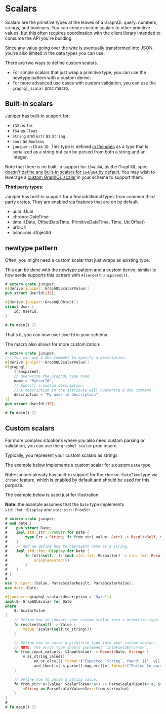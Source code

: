 # Scalars

Scalars are the primitive types at the leaves of a GraphQL query: numbers, strings, and booleans. You can create custom scalars to other primitive values, but this often requires coordination with the client library intended to consume the API you're building.

Since any value going over the wire is eventually transformed into JSON, you're also limited in the data types you can use.

There are two ways to define custom scalars.
* For simple scalars that just wrap a primitive type, you can use the newtype pattern with a custom derive.
* For more advanced use cases with custom validation, you can use the `graphql_scalar` proc macro.

## Built-in scalars

Juniper has built-in support for:

* `i32` as `Int`
* `f64` as `Float`
* `String` and `&str` as `String`
* `bool` as `Boolean`
* `juniper::ID` as `ID`. This type is defined [in the
  spec](http://facebook.github.io/graphql/#sec-ID) as a type that is serialized as a string but can be parsed from both a string and an integer.

Note that there is no built-in support for `i64`/`u64`, as the GraphQL spec [doesn't define any built-in scalars for `i64`/`u64` by default](https://spec.graphql.org/June2018/#sec-Int). You may wish to leverage a [custom GraphQL scalar](#custom-scalars) in your schema to support them.

**Third party types**:

Juniper has built-in support for a few additional types from common third party crates. They are enabled via features that are on by default.

* uuid::Uuid
* chrono::DateTime
* time::{Date, OffsetDateTime, PrimitiveDateTime, Time, UtcOffset}
* url::Url
* bson::oid::ObjectId

## newtype pattern

Often, you might need a custom scalar that just wraps an existing type.

This can be done with the newtype pattern and a custom derive, similar to how serde supports this pattern with `#[serde(transparent)]`.

```rust
# extern crate juniper;
#[derive(juniper::GraphQLScalarValue)]
pub struct UserId(i32);

#[derive(juniper::GraphQLObject)]
struct User {
    id: UserId,
}

# fn main() {}
```

That's it, you can now user `UserId` in your schema.

The macro also allows for more customization:

```rust
# extern crate juniper;
/// You can use a doc comment to specify a description.
#[derive(juniper::GraphQLScalarValue)]
#[graphql(
    transparent,
    // Overwrite the GraphQL type name.
    name = "MyUserId",
    // Specify a custom description.
    // A description in the attribute will overwrite a doc comment.
    description = "My user id description",
)]
pub struct UserId(i32);

# fn main() {}
```

## Custom scalars

For more complex situations where you also need custom parsing or validation, you can use the `graphql_scalar` proc macro.

Typically, you represent your custom scalars as strings.

The example below implements a custom scalar for a custom `Date` type.

Note: juniper already has built-in support for the `chrono::DateTime` type via `chrono` feature, which is enabled by default and should be used for this purpose.

The example below is used just for illustration.

**Note**: the example assumes that the `Date` type implements `std::fmt::Display` and `std::str::FromStr`.

```rust
# extern crate juniper;
# mod date {
#    pub struct Date;
#    impl std::str::FromStr for Date {
#        type Err = String; fn from_str(_value: &str) -> Result<Self, Self::Err> { unimplemented!() }
#    }
#    // And we define how to represent date as a string.
#    impl std::fmt::Display for Date {
#        fn fmt(&self, _f: &mut std::fmt::Formatter) -> std::fmt::Result {
#            unimplemented!()
#        }
#    }
# }
#
use juniper::{Value, ParseScalarResult, ParseScalarValue};
use date::Date;

#[juniper::graphql_scalar(description = "Date")]
impl<S> GraphQLScalar for Date
where
    S: ScalarValue
{
    // Define how to convert your custom scalar into a primitive type.
    fn resolve(&self) -> Value {
        Value::scalar(self.to_string())
    }

    // Define how to parse a primitive type into your custom scalar.
    // NOTE: The error type should implement `IntoFieldError<S>`.
    fn from_input_value(v: &InputValue) -> Result<Date, String> {
        v.as_string_value()
            .ok_or_else(|| format!("Expected `String`, found: {}", v))
            .and_then(|s| s.parse().map_err(|e| format!("Failed to parse `Date`: {}", e)))
    }

    // Define how to parse a string value.
    fn from_str<'a>(value: ScalarToken<'a>) -> ParseScalarResult<'a, S> {
        <String as ParseScalarValue<S>>::from_str(value)
    }
}
#
# fn main() {}
```